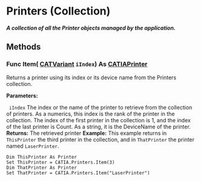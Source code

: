 # Printers (Collection)

**_A collection of all the Printer objects managed by the application._**

## Methods

### Func **Item**( [CATVariant](../System/typedef_CATVariant_20656.md)  `iIndex`) As [CATIAPrinter](../InfInterfaces/interface_Printer_11274.md)

Returns a printer using its index or its device name from the Printers collection.

**Parameters:**

` iIndex`      The index or the name of the printer to retrieve from the collection of printers. As a numerics, this index is the rank of the printer in the collection. The index of the first printer in the collection is 1, and the index of the last printer is Count. As a string, it is the DeviceName of the printer.
**Returns:**      The retrieved printer  **Example:**      This example returns in `ThisPrinter` the third printer in the collection, and in `ThatPrinter` the printer named `LaserPrinter`.

```VBScript
Dim ThisPrinter As Printer
Set ThisPrinter = CATIA.Printers.Item(3)
Dim ThatPrinter As Printer
Set ThatPrinter = CATIA.Printers.Item("LaserPrinter")

```